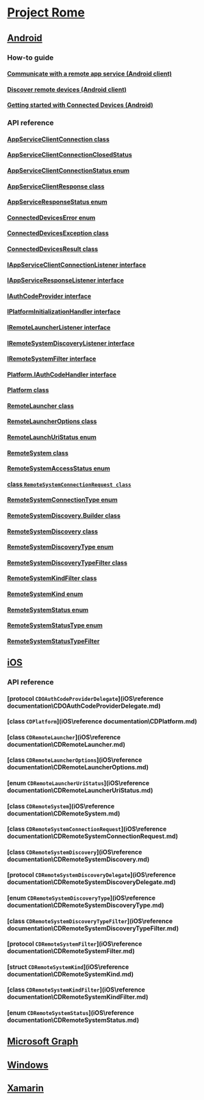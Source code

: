 # [Project Rome](index.md)

## [Android](Android\README.md)

### How-to guide
#### [Communicate with a remote app service (Android client)](Android\how-to-guide\communicate-with-a-remote-app-service-android.md)
#### [Discover remote devices (Android client)](Android\how-to-guide\discover-remote-devices-android.md)
#### [Getting started with Connected Devices (Android)](Android\how-to-guide\getting-started-rome-android.md)

### API reference
#### [AppServiceClientConnection class](Android\api-reference\AppServiceClientConnection.md)
#### [AppServiceClientConnectionClosedStatus](Android\api-reference\AppServiceClientConnectionClosedStatus.md)
#### [AppServiceClientConnectionStatus enum](Android\api-reference\AppServiceClientConnectionStatus.md)
#### [AppServiceClientResponse class](Android\api-reference\AppServiceClientResponse.md)
#### [AppServiceResponseStatus enum](Android\api-reference\AppServiceResponseStatus.md)
#### [ConnectedDevicesError enum](Android\api-reference\ConnectedDevicesError.md)
#### [ConnectedDevicesException class](Android\api-reference\ConnectedDevicesException.md)
#### [ConnectedDevicesResult class](Android\api-reference\ConnectedDevicesResult.md)
#### [IAppServiceClientConnectionListener interface](Android\api-reference\IAppServiceClientConnectionListener.md)
#### [IAppServiceResponseListener interface](Android\api-reference\IAppServiceResponseListener.md)
#### [IAuthCodeProvider interface](Android\api-reference\IAuthCodeProvider.md)
#### [IPlatformInitializationHandler interface](Android\api-reference\IPlatformInitializationHandler.md)
#### [IRemoteLauncherListener interface](Android\api-reference\IRemoteLauncherListener.md)
#### [IRemoteSystemDiscoveryListener interface](Android\api-reference\IRemoteSystemDiscoveryListener.md)
#### [IRemoteSystemFilter interface](Android\api-reference\IRemoteSystemFilter.md)
#### [Platform.IAuthCodeHandler interface](Android\api-reference\Platform.IAuthCodeHandler.md)
#### [Platform class](Android\api-reference\Platform.md)
#### [RemoteLauncher class](Android\api-reference\RemoteLauncher.md)
#### [RemoteLauncherOptions class](Android\api-reference\RemoteLauncherOptions.md)
#### [RemoteLaunchUriStatus enum](Android\api-reference\RemoteLaunchUriStatus.md)
#### [RemoteSystem class](Android\api-reference\RemoteSystem.md)
#### [RemoteSystemAccessStatus enum](Android\api-reference\RemoteSystemAccessStatus.md)
#### [class `RemoteSystemConnectionRequest class`](Android\api-reference\RemoteSystemConnectionRequest.md)
#### [RemoteSystemConnectionType enum](Android\api-reference\RemoteSystemConnectionType.md)
#### [RemoteSystemDiscovery.Builder class](Android\api-reference\RemoteSystemDiscovery.Builder.md)
#### [RemoteSystemDiscovery class](Android\api-reference\RemoteSystemDiscovery.md)
#### [RemoteSystemDiscoveryType enum](Android\api-reference\RemoteSystemDiscoveryType.md)
#### [RemoteSystemDiscoveryTypeFilter class](Android\api-reference\RemoteSystemDiscoveryTypeFilter.md)
#### [RemoteSystemKindFilter class](Android\api-reference\RemoteSystemKindFilter.md)
#### [RemoteSystemKind enum](Android\api-reference\RemoteSystemKinds.md)
#### [RemoteSystemStatus enum](Android\api-reference\RemoteSystemStatus.md)
#### [RemoteSystemStatusType enum](Android\api-reference\RemoteSystemStatusType.md)
#### [RemoteSystemStatusTypeFilter](Android\api-reference\RemoteSystemStatusTypeFilter.md)

## [iOS](iOS\README.md)

### API reference
#### [protocol `CDOAuthCodeProviderDelegate`](iOS\reference documentation\CDOAuthCodeProviderDelegate.md)
#### [class `CDPlatform`](iOS\reference documentation\CDPlatform.md)
#### [class `CDRemoteLauncher`](iOS\reference documentation\CDRemoteLauncher.md)
#### [class `CDRemoteLauncherOptions`](iOS\reference documentation\CDRemoteLauncherOptions.md)
#### [enum `CDRemoteLauncherUriStatus`](iOS\reference documentation\CDRemoteLauncherUriStatus.md)
#### [class `CDRemoteSystem`](iOS\reference documentation\CDRemoteSystem.md)
#### [class `CDRemoteSystemConnectionRequest`](iOS\reference documentation\CDRemoteSystemConnectionRequest.md)
#### [class `CDRemoteSystemDiscovery`](iOS\reference documentation\CDRemoteSystemDiscovery.md)
#### [protocol `CDRemoteSystemDiscoveryDelegate`](iOS\reference documentation\CDRemoteSystemDiscoveryDelegate.md)
#### [enum `CDRemoteSystemDiscoveryType`](iOS\reference documentation\CDRemoteSystemDiscoveryType.md)
#### [class `CDRemoteSystemDiscoveryTypeFilter`](iOS\reference documentation\CDRemoteSystemDiscoveryTypeFilter.md)
#### [protocol `CDRemoteSystemFilter`](iOS\reference documentation\CDRemoteSystemFilter.md)
#### [struct `CDRemoteSystemKind`](iOS\reference documentation\CDRemoteSystemKind.md)
#### [class `CDRemoteSystemKindFilter`](iOS\reference documentation\CDRemoteSystemKindFilter.md)
#### [enum `CDRemoteSystemStatus`](iOS\reference documentation\CDRemoteSystemStatus.md)

## [Microsoft Graph](MSGraph\README.md)

## [Windows](Windows\README.md)

## [Xamarin](Xamarin\readme.md)
